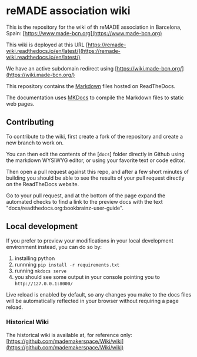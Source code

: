 # reMADE association wiki

This is the repository for the wiki of th reMADE association in Barcelona, Spain: [https://www.made-bcn.org](https://www.made-bcn.org)

This wiki is deployed at this URL [https://remade-wiki.readthedocs.io/en/latest/](https://remade-wiki.readthedocs.io/en/latest/) 

We have an active subdomain redirect using [https://wiki.made-bcn.org/](https://wiki.made-bcn.org/)

This repository contains the [Markdown](https://www.markdownguide.org) files hosted on ReadTheDocs.

The documentation uses [MKDocs](https://www.mkdocs.org/) to compile the Markdown files to static web pages.

## Contributing

To contribute to the wiki, first create a fork of the repository and create a new branch to work on. 

You can then edit the contents of the [`docs`] folder directly in Github using the markdown WYSIWYG editor, or using your favorite text or code editor.

Then open a pull request against this repo, and after a few short minutes of building you should be able to see the results of your pull request directly on the ReadTheDocs website. 

Go to your pull request, and at the bottom of the page expand the automated checks to find a link to the preview docs with the text "docs/readthedocs.org:bookbrainz-user-guide".

## Local development
If you prefer to preview your modifications in your local development environment instead, you can do so by:
1. installing python
2. runnning `pip install -r requirements.txt`
3. running `mkdocs serve`
4. you should see some output in your console pointing you to `http://127.0.0.1:8000/`

Live reload is enabled by default, so any changes you make to the docs files will be automatically reflected in your browser without requiring a page reload.


### Historical Wiki

The historical wiki is available at, for reference only: [https://github.com/mademakerspace/Wiki/wiki](https://github.com/mademakerspace/Wiki/wiki)
